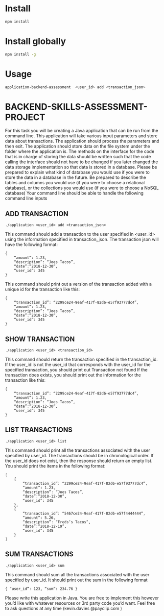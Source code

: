 # Install

```bash
npm install
```

# Install globally

```bash
npm install -g
```
# Usage

```bash
application-backend-assessment  <user_id> add <transaction_json>
```

# BACKEND-SKILLS-ASSESSMENT-PROJECT

For this task you will be creating a Java application that can be run from the command line. This
application will take various input parameters and store data about transactions. The application should
process the parameters and then exit.
The application should store data on the file system under the folder where the application is. The
methods on the interface for the code that is in charge of storing the data should be written such that
the code calling the interface should not have to be changed if you later changed the data storage
implementation so that data is stored in a database.
Please be prepared to explain what kind of database you would use if you were to store the data in a
database in the future. Be prepared to describe the tables and columns you would use (if you were to
choose a relational database), or the collections you would use (if you were to choose a NoSQL
database)
Your command line should be able to handle the following command line inputs


## ADD TRANSACTION

    ./application <user_id> add <transaction_json>


This command should add a transaction to the user specified in <user_id> using the information specified in
transaction_json. The transaction json will have the following format:

    { 
        “amount”: 1.23, 
        “description”: “Joes Tacos”, 
        “date”:”2018-12-30”, 
        “user_id”: 345 
    }
This command should print out a version of the transaction added with a unique id for the transaction like
this:

    { 
        “transaction_id”: “2299ce24-9eaf-417f-82d6-e57f93777dc4”, 
        “amount”: 1.23, 
        “description”: “Joes Tacos”,
        “date”:”2018-12-30”, 
        “user_id”: 345 
    }


## SHOW TRANSACTION

    ./application <user_id> <transaction_id>

This command should return the transaction specified in the transaction_id. If the user_id is not the user_id
that corresponds with the user_id for the specified transaction, you should print out
Transaction not found
If the transaction does exists, you should print out the information for the transaction like this:

    { 
        “transaction_id”: “2299ce24-9eaf-417f-82d6-e57f93777dc4”, 
        “amount”: 1.23, 
        “description”: “Joes Tacos”,
        “date”:”2018-12-30”, 
        “user_id”: 345 
    }


## LIST TRANSACTIONS

    ./application <user_id> list
This command should print all the transactions associated with the user specified by user_id. The
transactions should be in chronological order. If the user_id does not exist, then the response should return
an empty list. You should print the items in the following format:

    [
        { 
            “transaction_id”: “2299ce24-9eaf-417f-82d6-e57f93777dc4”, 
            “amount”: 1.23, 
            “description”: “Joes Tacos”,
            “date”:”2018-12-30”, 
            “user_id”: 345 
        },
        { 
            “transaction_id”: “5467ce24-9eaf-417f-82d6-e57f4444444”, 
            “amount”: 5.26, 
            “description”: “Freds’s Tacos”,
            “date”:”2018-12-19”, 
            “user_id”: 345 
        }
    ]
## SUM TRANSACTIONS

    ./application <user_id> sum
This command should sum all the transactions associated with the user specified by user_id. It should print
out the sum in the following format

    { “user_id”: 123, “sum”: 234.76 }

Please write this application in Java. You are free to implement this however you’d like with whatever
resources or 3rd party code you’d want. Feel free to ask questions at any time (kevin.davies​ @payclip.com​ )
